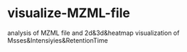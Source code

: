 # visualize-MZML-file
analysis of MZML file and 2d&amp;3d&amp;heatmap visualization of Msses&amp;Intensiyies&amp;RetentionTime
